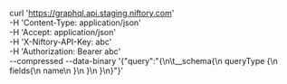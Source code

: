curl 'https://graphql.api.staging.niftory.com' \
-H 'Content-Type: application/json' \
-H 'Accept: application/json' \
-H 'X-Niftory-API-Key: abc' \
-H 'Authorization: Bearer abc' \
--compressed --data-binary '{"query":"{\n\t__schema{\n queryType {\n fields{\n name\n }\n }\n }\n}"}'
